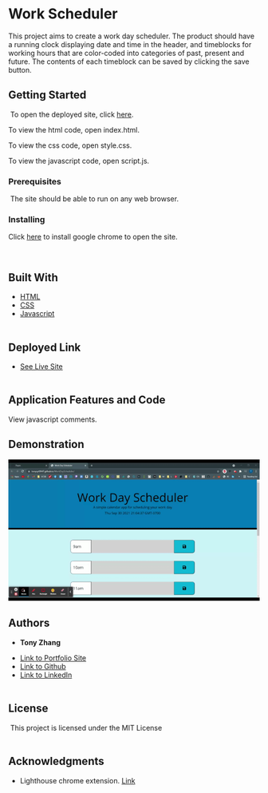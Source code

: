 # Work Scheduler

This project aims to create a work day scheduler. The product should have a running clock displaying date and time in the header, and timeblocks for working hours that are color-coded into categories of past, present and future. The contents of each timeblock can be saved by clicking the save button.
​
## Getting Started
​
To open the deployed site, click [here](https://tonyzyt9947.github.io/WorkDayScheduler/).

To view the html code, open index.html.

To view the css code, open style.css.

To view the javascript code, open script.js.
​
<br/>

### Prerequisites
​
The site should be able to run on any web browser.
<br/>
### Installing

Click [here](https://www.google.com/chrome/) to install google chrome to open the site.

<br/>

## Built With

* [HTML](https://developer.mozilla.org/en-US/docs/Web/HTML)
* [CSS](https://developer.mozilla.org/en-US/docs/Web/CSS)
* [Javascript](https://developer.mozilla.org/en-US/docs/Web/Javascript)
<br/><br/>
## Deployed Link

* [See Live Site](https://tonyzyt9947.github.io/Code-Quiz/)
​
​<br/><br/>
## Application Features and Code

View javascript comments.

## Demonstration

![Quiz Demo](demo.gif)

## Authors

* **Tony Zhang** 
- [Link to Portfolio Site](https://tonyzyt9947.github.io/PersonalPortfolio/)
- [Link to Github](https://github.com/Tonyzyt9947)
- [Link to LinkedIn](https://www.linkedin.com/in/tony-zhang-61670421b/)
​
<br/><br/>

## License
​
This project is licensed under the MIT License 
​
<br/><br/>
## Acknowledgments
* Lighthouse chrome extension. [Link](https://developers.google.com/web/tools/lighthouse)